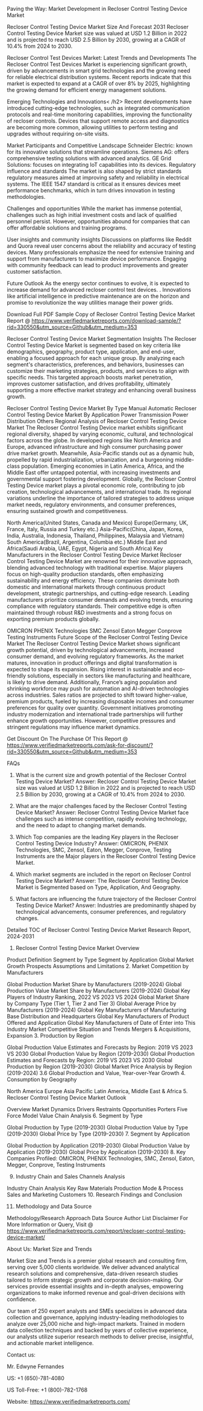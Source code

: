 Paving the Way: Market Development in Recloser Control Testing Device Market


Recloser Control Testing Device Market Size And Forecast 2031
Recloser Control Testing Device Market size was valued at USD 1.2 Billion in 2022 and is projected to reach USD 2.5 Billion by 2030, growing at a CAGR of 10.4% from 2024 to 2030.

Recloser Control Test Devices Market: Latest Trends and Developments
The Recloser Control Test Devices Market is experiencing significant growth, driven by advancements in smart grid technologies and the growing need for reliable electrical distribution systems. Recent reports indicate that this market is expected to expand at a CAGR of over 8% by 2025, highlighting the growing demand for efficient energy management solutions.

Emerging Technologies and Innovations< /h2>
Recent developments have introduced cutting-edge technologies, such as integrated communication protocols and real-time monitoring capabilities, improving the functionality of recloser controls. Devices that support remote access and diagnostics are becoming more common, allowing utilities to perform testing and upgrades without requiring on-site visits.

Market Participants and Competitive Landscape
Schneider Electric: known for its innovative solutions that streamline operations.
Siemens AG: offers comprehensive testing solutions with advanced analytics.
GE Grid Solutions: focuses on integrating IoT capabilities into its devices.
Regulatory influence and standards
The market is also shaped by strict standards regulatory measures aimed at improving safety and reliability in electrical systems. The IEEE 1547 standard is critical as it ensures devices meet performance benchmarks, which in turn drives innovation in testing methodologies.

Challenges and opportunities
While the market has immense potential, challenges such as high initial investment costs and lack of qualified personnel persist. However, opportunities abound for companies that can offer affordable solutions and training programs.

User insights and community insights
Discussions on platforms like Reddit and Quora reveal user concerns about the reliability and accuracy of testing devices. Many professionals emphasize the need for extensive training and support from manufacturers to maximize device performance. Engaging with community feedback can lead to product improvements and greater customer satisfaction.

Future Outlook
As the energy sector continues to evolve, it is expected to increase demand for advanced recloser control test devices. . Innovations like artificial intelligence in predictive maintenance are on the horizon and promise to revolutionize the way utilities manage their power grids.

Download Full PDF Sample Copy of Recloser Control Testing Device Market Report @ https://www.verifiedmarketreports.com/download-sample/?rid=330550&utm_source=Github&utm_medium=353

Recloser Control Testing Device Market Segmentation Insights
The Recloser Control Testing Device Market is segmented based on key criteria like demographics, geography, product type, application, and end-user, enabling a focused approach for each unique group. By analyzing each segment's characteristics, preferences, and behaviors, businesses can customize their marketing strategies, products, and services to align with specific needs. This targeted approach boosts market penetration, improves customer satisfaction, and drives profitability, ultimately supporting a more effective market strategy and enhancing overall business growth.

Recloser Control Testing Device Market By Type
Manual
Automatic
Recloser Control Testing Device Market By Application
Power Transmission
Power Distribution
Others
Regional Analysis of Recloser Control Testing Device Market
The Recloser Control Testing Device market exhibits significant regional diversity, shaped by varying economic, cultural, and technological factors across the globe. In developed regions like North America and Europe, advanced infrastructure and high consumer purchasing power drive market growth. Meanwhile, Asia-Pacific stands out as a dynamic hub, propelled by rapid industrialization, urbanization, and a burgeoning middle-class population. Emerging economies in Latin America, Africa, and the Middle East offer untapped potential, with increasing investments and governmental support fostering development. Globally, the Recloser Control Testing Device market plays a pivotal economic role, contributing to job creation, technological advancements, and international trade. Its regional variations underline the importance of tailored strategies to address unique market needs, regulatory environments, and consumer preferences, ensuring sustained growth and competitiveness.

North America(United States, Canada and Mexico)
Europe(Germany, UK, France, Italy, Russia and Turkey etc.)
Asia-Pacific(China, Japan, Korea, India, Australia, Indonesia, Thailand, Philippines, Malaysia and Vietnam)
South America(Brazil, Argentina, Columbia etc.)
Middle East and Africa(Saudi Arabia, UAE, Egypt, Nigeria and South Africa)
Key Manufacturers in the Recloser Control Testing Device Market
Recloser Control Testing Device Market are renowned for their innovative approach, blending advanced technology with traditional expertise. Major players focus on high-quality production standards, often emphasizing sustainability and energy efficiency. These companies dominate both domestic and international markets through continuous product development, strategic partnerships, and cutting-edge research. Leading manufacturers prioritize consumer demands and evolving trends, ensuring compliance with regulatory standards. Their competitive edge is often maintained through robust R&D investments and a strong focus on exporting premium products globally.

OMICRON
PHENIX Technologies
SMC
Zensol
Eaton
Megger
Conprove
Testing Instruments
Future Scope of the Recloser Control Testing Device Market
The Recloser Control Testing Device Market shows significant growth potential, driven by technological advancements, increased consumer demand, and evolving regulatory frameworks. As the market matures, innovation in product offerings and digital transformation is expected to shape its expansion. Rising interest in sustainable and eco-friendly solutions, especially in sectors like manufacturing and healthcare, is likely to drive demand. Additionally, France’s aging population and shrinking workforce may push for automation and AI-driven technologies across industries. Sales ratios are projected to shift toward higher-value, premium products, fueled by increasing disposable incomes and consumer preferences for quality over quantity. Government initiatives promoting industry modernization and international trade partnerships will further enhance growth opportunities. However, competitive pressures and stringent regulations may influence market dynamics.

Get Discount On The Purchase Of This Report @ https://www.verifiedmarketreports.com/ask-for-discount/?rid=330550&utm_source=Github&utm_medium=353

FAQs
1. What is the current size and growth potential of the Recloser Control Testing Device Market?
Answer: Recloser Control Testing Device Market size was valued at USD 1.2 Billion in 2022 and is projected to reach USD 2.5 Billion by 2030, growing at a CAGR of 10.4% from 2024 to 2030.

2. What are the major challenges faced by the Recloser Control Testing Device Market?
Answer: Recloser Control Testing Device Market face challenges such as intense competition, rapidly evolving technology, and the need to adapt to changing market demands.

3. Which Top companies are the leading Key players in the Recloser Control Testing Device Industry?
Answer: OMICRON, PHENIX Technologies, SMC, Zensol, Eaton, Megger, Conprove, Testing Instruments are the Major players in the Recloser Control Testing Device Market.

4. Which market segments are included in the report on Recloser Control Testing Device Market?
Answer: The Recloser Control Testing Device Market is Segmented based on Type, Application, And Geography.

5. What factors are influencing the future trajectory of the Recloser Control Testing Device Market?
Answer: Industries are predominantly shaped by technological advancements, consumer preferences, and regulatory changes.

Detailed TOC of Recloser Control Testing Device Market Research Report, 2024-2031
1. Recloser Control Testing Device Market Overview

Product Definition
Segment by Type
Segment by Application
Global Market Growth Prospects
Assumptions and Limitations
2. Market Competition by Manufacturers

Global Production Market Share by Manufacturers (2019-2024)
Global Production Value Market Share by Manufacturers (2019-2024)
Global Key Players of Industry Ranking, 2022 VS 2023 VS 2024
Global Market Share by Company Type (Tier 1, Tier 2 and Tier 3)
Global Average Price by Manufacturers (2019-2024)
Global Key Manufacturers of Manufacturing Base Distribution and Headquarters
Global Key Manufacturers of Product Offered and Application
Global Key Manufacturers of Date of Enter into This Industry
Market Competitive Situation and Trends
Mergers & Acquisitions, Expansion
3. Production by Region

Global Production Value Estimates and Forecasts by Region: 2019 VS 2023 VS 2030
Global Production Value by Region (2019-2030)
Global Production Estimates and Forecasts by Region: 2019 VS 2023 VS 2030
Global Production by Region (2019-2030)
Global Market Price Analysis by Region (2019-2024) 3.6 Global Production and Value, Year-over-Year Growth
4. Consumption by Geography

North America
Europe
Asia Pacific
Latin America, Middle East & Africa
5. Recloser Control Testing Device Market Outlook

Overview
Market Dynamics
Drivers
Restraints
Opportunities
Porters Five Force Model
Value Chain Analysis 
6. Segment by Type

Global Production by Type (2019-2030)
Global Production Value by Type (2019-2030)
Global Price by Type (2019-2030)
7. Segment by Application

Global Production by Application (2019-2030)
Global Production Value by Application (2019-2030)
Global Price by Application (2019-2030)
8. Key Companies Profiled: OMICRON, PHENIX Technologies, SMC, Zensol, Eaton, Megger, Conprove, Testing Instruments

9. Industry Chain and Sales Channels Analysis

Industry Chain Analysis
Key Raw Materials
Production Mode & Process
Sales and Marketing
Customers
10. Research Findings and Conclusion

11. Methodology and Data Source

Methodology/Research Approach
Data Source
Author List
Disclaimer
For More Information or Query, Visit @ https://www.verifiedmarketreports.com/report/recloser-control-testing-device-market/

About Us: Market Size and Trends

Market Size and Trends is a premier global research and consulting firm, serving over 5,000 clients worldwide. We deliver advanced analytical research solutions and comprehensive, data-driven research studies tailored to inform strategic growth and corporate decision-making. Our services provide essential insights and in-depth analyses, empowering organizations to make informed revenue and goal-driven decisions with confidence.

Our team of 250 expert analysts and SMEs specializes in advanced data collection and governance, applying industry-leading methodologies to analyze over 25,000 niche and high-impact markets. Trained in modern data collection techniques and backed by years of collective experience, our analysts utilize superior research methods to deliver precise, insightful, and actionable market intelligence.

Contact us:

Mr. Edwyne Fernandes

US: +1 (650)-781-4080

US Toll-Free: +1 (800)-782-1768

Website: https://www.verifiedmarketreports.com/
